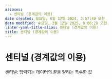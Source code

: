 ```yaml
---
aliases:
  - 센티널 (경계값의 이용)
date created: 월요일, 6월 17일 2024, 3:57:49 오전
date modified: 수요일, 3월 12일 2025, 8:06:28 오전
linter-yaml-title-alias: 센티널 (경계값의 이용)
title: 센티널 (경계값의 이용)
---
```


# 센티널 (경계값의 이용)

센티널: 입력되는 데이터의 끝을 알리는 특수한 값
